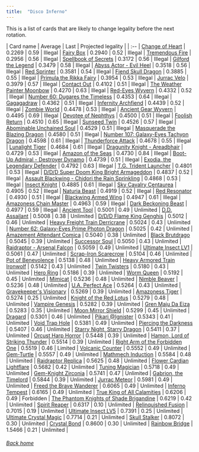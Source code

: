```yaml
---
title:  "Disco Inferno"
---
```


This is a list of cards that are likely to change legality before the next rotation.

| Card name | Average | Last | Projected legality |
| :-- |
[Change of Heart](https://db.ygoprodeck.com/card/?search=Change%20of%20Heart) | 0.2269 | 0.59 | Illegal |
[Fairy Box](https://db.ygoprodeck.com/card/?search=Fairy%20Box) | 0.2940 | 0.52 | Illegal |
[Tremendous Fire](https://db.ygoprodeck.com/card/?search=Tremendous%20Fire) | 0.2956 | 0.56 | Illegal |
[Spellbook of Secrets](https://db.ygoprodeck.com/card/?search=Spellbook%20of%20Secrets) | 0.3172 | 0.56 | Illegal |
[Gilford the Legend](https://db.ygoprodeck.com/card/?search=Gilford%20the%20Legend) | 0.3479 | 0.58 | Illegal |
[Abyss Actor - Evil Heel](https://db.ygoprodeck.com/card/?search=Abyss%20Actor%20-%20Evil%20Heel) | 0.3518 | 0.56 | Illegal |
[Red Sprinter](https://db.ygoprodeck.com/card/?search=Red%20Sprinter) | 0.3581 | 0.54 | Illegal |
[Fiend Skull Dragon](https://db.ygoprodeck.com/card/?search=Fiend%20Skull%20Dragon) | 0.3885 | 0.55 | Illegal |
[Primula the Rikka Fairy](https://db.ygoprodeck.com/card/?search=Primula%20the%20Rikka%20Fairy) | 0.3954 | 0.53 | Illegal |
[Jurrac Velo](https://db.ygoprodeck.com/card/?search=Jurrac%20Velo) | 0.3979 | 0.57 | Illegal |
[Contact Out](https://db.ygoprodeck.com/card/?search=Contact%20Out) | 0.4102 | 0.51 | Illegal |
[The Weather Painter Moonbow](https://db.ygoprodeck.com/card/?search=The%20Weather%20Painter%20Moonbow) | 0.4270 | 0.63 | Illegal |
[Red-Eyes Wyvern](https://db.ygoprodeck.com/card/?search=Red-Eyes%20Wyvern) | 0.4332 | 0.52 | Illegal |
[Number 60: Dugares the Timeless](https://db.ygoprodeck.com/card/?search=Number%2060:%20Dugares%20the%20Timeless) | 0.4353 | 0.64 | Illegal |
[Gagagadraw](https://db.ygoprodeck.com/card/?search=Gagagadraw) | 0.4362 | 0.51 | Illegal |
[Infernity Archfiend](https://db.ygoprodeck.com/card/?search=Infernity%20Archfiend) | 0.4439 | 0.52 | Illegal |
[Zombie World](https://db.ygoprodeck.com/card/?search=Zombie%20World) | 0.4478 | 0.53 | Illegal |
[Ancient Gear Wyvern](https://db.ygoprodeck.com/card/?search=Ancient%20Gear%20Wyvern) | 0.4495 | 0.69 | Illegal |
[Devotee of Nephthys](https://db.ygoprodeck.com/card/?search=Devotee%20of%20Nephthys) | 0.4500 | 0.51 | Illegal |
[Foolish Return](https://db.ygoprodeck.com/card/?search=Foolish%20Return) | 0.4510 | 0.65 | Illegal |
[Sunseed Twin](https://db.ygoprodeck.com/card/?search=Sunseed%20Twin) | 0.4526 | 0.57 | Illegal |
[Abominable Unchained Soul](https://db.ygoprodeck.com/card/?search=Abominable%20Unchained%20Soul) | 0.4529 | 0.51 | Illegal |
[Masquerade the Blazing Dragon](https://db.ygoprodeck.com/card/?search=Masquerade%20the%20Blazing%20Dragon) | 0.4580 | 0.51 | Illegal |
[Number 107: Galaxy-Eyes Tachyon Dragon](https://db.ygoprodeck.com/card/?search=Number%20107:%20Galaxy-Eyes%20Tachyon%20Dragon) | 0.4598 | 0.61 | Illegal |
[Thunderforce Attack](https://db.ygoprodeck.com/card/?search=Thunderforce%20Attack) | 0.4678 | 0.55 | Illegal |
[Lunalight Tiger](https://db.ygoprodeck.com/card/?search=Lunalight%20Tiger) | 0.4684 | 0.61 | Illegal |
[Dragunity Knight - Areadbhair](https://db.ygoprodeck.com/card/?search=Dragunity%20Knight%20-%20Areadbhair) | 0.4729 | 0.53 | Illegal |
[Amazon of the Seas](https://db.ygoprodeck.com/card/?search=Amazon%20of%20the%20Seas) | 0.4730 | 0.84 | Illegal |
[Boot-Up Admiral - Destroyer Dynamo](https://db.ygoprodeck.com/card/?search=Boot-Up%20Admiral%20-%20Destroyer%20Dynamo) | 0.4739 | 0.51 | Illegal |
[Exodia, the Legendary Defender](https://db.ygoprodeck.com/card/?search=Exodia,%20the%20Legendary%20Defender) | 0.4792 | 0.63 | Illegal |
[T.G. Trident Launcher](https://db.ygoprodeck.com/card/?search=T.G.%20Trident%20Launcher) | 0.4801 | 0.53 | Illegal |
[D/D/D Super Doom King Bright Armageddon](https://db.ygoprodeck.com/card/?search=D/D/D%20Super%20Doom%20King%20Bright%20Armageddon) | 0.4837 | 0.52 | Illegal |
[Assault Blackwing - Chidori the Rain Sprinkling](https://db.ygoprodeck.com/card/?search=Assault%20Blackwing%20-%20Chidori%20the%20Rain%20Sprinkling) | 0.4868 | 0.53 | Illegal |
[Insect Knight](https://db.ygoprodeck.com/card/?search=Insect%20Knight) | 0.4885 | 0.61 | Illegal |
[Sky Cavalry Centaurea](https://db.ygoprodeck.com/card/?search=Sky%20Cavalry%20Centaurea) | 0.4905 | 0.52 | Illegal |
[Naturia Beast](https://db.ygoprodeck.com/card/?search=Naturia%20Beast) | 0.4919 | 0.52 | Illegal |
[Red Resonator](https://db.ygoprodeck.com/card/?search=Red%20Resonator) | 0.4930 | 0.51 | Illegal |
[Blackwing Armed Wing](https://db.ygoprodeck.com/card/?search=Blackwing%20Armed%20Wing) | 0.4947 | 0.61 | Illegal |
[Amazoness Chain Master](https://db.ygoprodeck.com/card/?search=Amazoness%20Chain%20Master) | 0.4963 | 0.59 | Illegal |
[Dark Beckoning Beast](https://db.ygoprodeck.com/card/?search=Dark%20Beckoning%20Beast) | 0.4977 | 0.59 | Illegal |
[Ancient Tool](https://db.ygoprodeck.com/card/?search=Ancient%20Tool) | 0.5001 | 0.49 | Unlimited |
[D.D. Assailant](https://db.ygoprodeck.com/card/?search=D.D.%20Assailant) | 0.5008 | 0.38 | Unlimited |
[D/D/D Flame King Genghis](https://db.ygoprodeck.com/card/?search=D/D/D%20Flame%20King%20Genghis) | 0.5012 | 0.46 | Unlimited |
[Heavy Freight Train Derricrane](https://db.ygoprodeck.com/card/?search=Heavy%20Freight%20Train%20Derricrane) | 0.5024 | 0.43 | Unlimited |
[Number 62: Galaxy-Eyes Prime Photon Dragon](https://db.ygoprodeck.com/card/?search=Number%2062:%20Galaxy-Eyes%20Prime%20Photon%20Dragon) | 0.5025 | 0.42 | Unlimited |
[Amazement Attendant Comica](https://db.ygoprodeck.com/card/?search=Amazement%20Attendant%20Comica) | 0.5040 | 0.38 | Unlimited |
[Black Brutdrago](https://db.ygoprodeck.com/card/?search=Black%20Brutdrago) | 0.5045 | 0.39 | Unlimited |
[Successor Soul](https://db.ygoprodeck.com/card/?search=Successor%20Soul) | 0.5050 | 0.43 | Unlimited |
[Raidraptor - Arsenal Falcon](https://db.ygoprodeck.com/card/?search=Raidraptor%20-%20Arsenal%20Falcon) | 0.5059 | 0.49 | Unlimited |
[Ultimate Insect LV1](https://db.ygoprodeck.com/card/?search=Ultimate%20Insect%20LV1) | 0.5061 | 0.47 | Unlimited |
[Scrap-Iron Scarecrow](https://db.ygoprodeck.com/card/?search=Scrap-Iron%20Scarecrow) | 0.5104 | 0.46 | Unlimited |
[Pot of Benevolence](https://db.ygoprodeck.com/card/?search=Pot%20of%20Benevolence) | 0.5138 | 0.48 | Unlimited |
[Heavy Armored Train Ironwolf](https://db.ygoprodeck.com/card/?search=Heavy%20Armored%20Train%20Ironwolf) | 0.5142 | 0.43 | Unlimited |
[Twin Twisters](https://db.ygoprodeck.com/card/?search=Twin%20Twisters) | 0.5180 | 0.43 | Unlimited |
[Hero Ring](https://db.ygoprodeck.com/card/?search=Hero%20Ring) | 0.5186 | 0.39 | Unlimited |
[Worm Queen](https://db.ygoprodeck.com/card/?search=Worm%20Queen) | 0.5192 | 0.45 | Unlimited |
[Mimicat](https://db.ygoprodeck.com/card/?search=Mimicat) | 0.5236 | 0.48 | Unlimited |
[Nimble Beaver](https://db.ygoprodeck.com/card/?search=Nimble%20Beaver) | 0.5236 | 0.48 | Unlimited |
[U.A. Perfect Ace](https://db.ygoprodeck.com/card/?search=U.A.%20Perfect%20Ace) | 0.5264 | 0.43 | Unlimited |
[Gravekeeper's Visionary](https://db.ygoprodeck.com/card/?search=Gravekeeper's%20Visionary) | 0.5269 | 0.39 | Unlimited |
[Amazoness Tiger](https://db.ygoprodeck.com/card/?search=Amazoness%20Tiger) | 0.5274 | 0.25 | Unlimited |
[Knight of the Red Lotus](https://db.ygoprodeck.com/card/?search=Knight%20of%20the%20Red%20Lotus) | 0.5279 | 0.48 | Unlimited |
[Vampire Genesis](https://db.ygoprodeck.com/card/?search=Vampire%20Genesis) | 0.5282 | 0.39 | Unlimited |
[Gren Maju Da Eiza](https://db.ygoprodeck.com/card/?search=Gren%20Maju%20Da%20Eiza) | 0.5283 | 0.35 | Unlimited |
[Moon Mirror Shield](https://db.ygoprodeck.com/card/?search=Moon%20Mirror%20Shield) | 0.5299 | 0.45 | Unlimited |
[Dragard](https://db.ygoprodeck.com/card/?search=Dragard) | 0.5301 | 0.46 | Unlimited |
[Pikari @Ignister](https://db.ygoprodeck.com/card/?search=Pikari%20@Ignister) | 0.5343 | 0.41 | Unlimited |
[Void Trap Hole](https://db.ygoprodeck.com/card/?search=Void%20Trap%20Hole) | 0.5381 | 0.49 | Unlimited |
[Piercing the Darkness](https://db.ygoprodeck.com/card/?search=Piercing%20the%20Darkness) | 0.5407 | 0.46 | Unlimited |
[Starry Night, Starry Dragon](https://db.ygoprodeck.com/card/?search=Starry%20Night,%20Starry%20Dragon) | 0.5411 | 0.37 | Unlimited |
[Orcust Harp Horror](https://db.ygoprodeck.com/card/?search=Orcust%20Harp%20Horror) | 0.5448 | 0.39 | Unlimited |
[Hamon, Lord of Striking Thunder](https://db.ygoprodeck.com/card/?search=Hamon,%20Lord%20of%20Striking%20Thunder) | 0.5514 | 0.39 | Unlimited |
[Right Arm of the Forbidden One](https://db.ygoprodeck.com/card/?search=Right%20Arm%20of%20the%20Forbidden%20One) | 0.5519 | 0.46 | Limited |
[Volcanic Counter](https://db.ygoprodeck.com/card/?search=Volcanic%20Counter) | 0.5552 | 0.49 | Unlimited |
[Gem-Turtle](https://db.ygoprodeck.com/card/?search=Gem-Turtle) | 0.5557 | 0.49 | Unlimited |
[Mathmech Induction](https://db.ygoprodeck.com/card/?search=Mathmech%20Induction) | 0.5584 | 0.48 | Unlimited |
[Raidraptor Replica](https://db.ygoprodeck.com/card/?search=Raidraptor%20Replica) | 0.5625 | 0.48 | Unlimited |
[Flower Cardian Lightflare](https://db.ygoprodeck.com/card/?search=Flower%20Cardian%20Lightflare) | 0.5682 | 0.42 | Unlimited |
[Tuning Magician](https://db.ygoprodeck.com/card/?search=Tuning%20Magician) | 0.5718 | 0.49 | Unlimited |
[Gem-Knight Zirconia](https://db.ygoprodeck.com/card/?search=Gem-Knight%20Zirconia) | 0.5741 | 0.47 | Unlimited |
[Gabrion, the Timelord](https://db.ygoprodeck.com/card/?search=Gabrion,%20the%20Timelord) | 0.5844 | 0.39 | Unlimited |
[Jurrac Meteor](https://db.ygoprodeck.com/card/?search=Jurrac%20Meteor) | 0.5981 | 0.49 | Unlimited |
[Freed the Brave Wanderer](https://db.ygoprodeck.com/card/?search=Freed%20the%20Brave%20Wanderer) | 0.6065 | 0.49 | Unlimited |
[Inferno Tempest](https://db.ygoprodeck.com/card/?search=Inferno%20Tempest) | 0.6165 | 0.49 | Unlimited |
[True King of All Calamities](https://db.ygoprodeck.com/card/?search=True%20King%20of%20All%20Calamities) | 0.6206 | 0.49 | Forbidden |
[The Phantom Knights of Shade Brigandine](https://db.ygoprodeck.com/card/?search=The%20Phantom%20Knights%20of%20Shade%20Brigandine) | 0.6219 | 0.42 | Unlimited |
[Spirit Reaper](https://db.ygoprodeck.com/card/?search=Spirit%20Reaper) | 0.6317 | 0.10 | Unlimited |
[Relinquished Fusion](https://db.ygoprodeck.com/card/?search=Relinquished%20Fusion) | 0.7015 | 0.19 | Unlimited |
[Ultimate Insect LV5](https://db.ygoprodeck.com/card/?search=Ultimate%20Insect%20LV5) | 0.7391 | 0.25 | Unlimited |
[Ultimate Crystal Magic](https://db.ygoprodeck.com/card/?search=Ultimate%20Crystal%20Magic) | 0.7714 | 0.21 | Unlimited |
[Skull Stalker](https://db.ygoprodeck.com/card/?search=Skull%20Stalker) | 0.8072 | 0.30 | Unlimited |
[Crystal Bond](https://db.ygoprodeck.com/card/?search=Crystal%20Bond) | 0.8600 | 0.30 | Unlimited |
[Rainbow Bridge](https://db.ygoprodeck.com/card/?search=Rainbow%20Bridge) | 1.5466 | 0.21 | Unlimited |

###### [Back home](index)